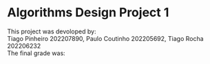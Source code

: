 # Algorithms Design Project 1
This project was devoloped by: <br>
Tiago Pinheiro 202207890, Paulo Coutinho 202205692, Tiago Rocha 202206232 <br>
The final grade was:
